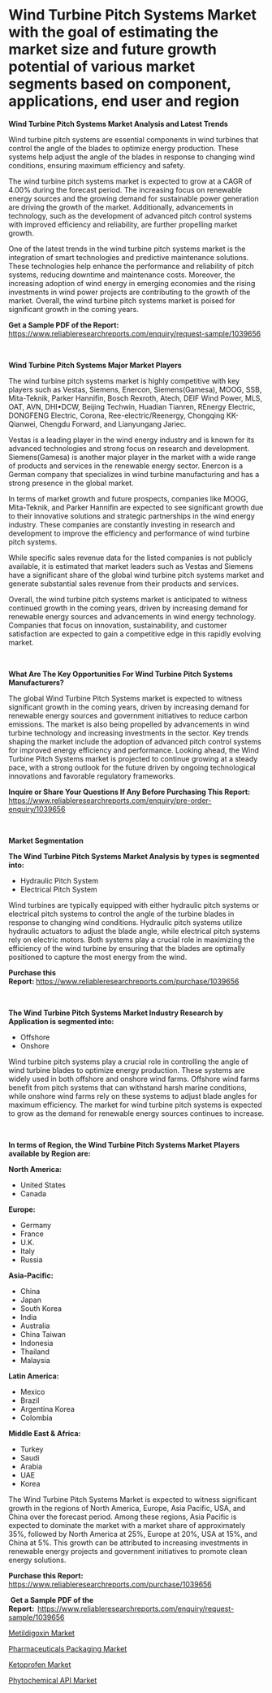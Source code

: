 <p><h1>Wind Turbine Pitch Systems Market with the goal of estimating the market size and future growth potential of various market segments based on component, applications, end user and region</h1></p><p><strong>Wind Turbine Pitch Systems Market Analysis and Latest Trends</strong></p>
<p><p>Wind turbine pitch systems are essential components in wind turbines that control the angle of the blades to optimize energy production. These systems help adjust the angle of the blades in response to changing wind conditions, ensuring maximum efficiency and safety.</p><p>The wind turbine pitch systems market is expected to grow at a CAGR of 4.00% during the forecast period. The increasing focus on renewable energy sources and the growing demand for sustainable power generation are driving the growth of the market. Additionally, advancements in technology, such as the development of advanced pitch control systems with improved efficiency and reliability, are further propelling market growth.</p><p>One of the latest trends in the wind turbine pitch systems market is the integration of smart technologies and predictive maintenance solutions. These technologies help enhance the performance and reliability of pitch systems, reducing downtime and maintenance costs. Moreover, the increasing adoption of wind energy in emerging economies and the rising investments in wind power projects are contributing to the growth of the market. Overall, the wind turbine pitch systems market is poised for significant growth in the coming years.</p></p>
<p><strong>Get a Sample PDF of the Report:&nbsp;</strong> <a href="https://www.reliableresearchreports.com/enquiry/request-sample/1039656">https://www.reliableresearchreports.com/enquiry/request-sample/1039656</a></p>
<p>&nbsp;</p>
<p><strong>Wind Turbine Pitch Systems Major Market Players</strong></p>
<p><p>The wind turbine pitch systems market is highly competitive with key players such as Vestas, Siemens, Enercon, Siemens(Gamesa), MOOG, SSB, Mita-Teknik, Parker Hannifin, Bosch Rexroth, Atech, DEIF Wind Power, MLS, OAT, AVN, DHI•DCW, Beijing Techwin, Huadian Tianren, REnergy Electric, DONGFENG Electric, Corona, Ree-electric/Reenergy, Chongqing KK-Qianwei, Chengdu Forward, and Lianyungang Jariec.</p><p>Vestas is a leading player in the wind energy industry and is known for its advanced technologies and strong focus on research and development. Siemens(Gamesa) is another major player in the market with a wide range of products and services in the renewable energy sector. Enercon is a German company that specializes in wind turbine manufacturing and has a strong presence in the global market.</p><p>In terms of market growth and future prospects, companies like MOOG, Mita-Teknik, and Parker Hannifin are expected to see significant growth due to their innovative solutions and strategic partnerships in the wind energy industry. These companies are constantly investing in research and development to improve the efficiency and performance of wind turbine pitch systems.</p><p>While specific sales revenue data for the listed companies is not publicly available, it is estimated that market leaders such as Vestas and Siemens have a significant share of the global wind turbine pitch systems market and generate substantial sales revenue from their products and services.</p><p>Overall, the wind turbine pitch systems market is anticipated to witness continued growth in the coming years, driven by increasing demand for renewable energy sources and advancements in wind energy technology. Companies that focus on innovation, sustainability, and customer satisfaction are expected to gain a competitive edge in this rapidly evolving market.</p></p>
<p>&nbsp;</p>
<p><strong>What Are The Key Opportunities For Wind Turbine Pitch Systems Manufacturers?</strong></p>
<p><p>The global Wind Turbine Pitch Systems market is expected to witness significant growth in the coming years, driven by increasing demand for renewable energy sources and government initiatives to reduce carbon emissions. The market is also being propelled by advancements in wind turbine technology and increasing investments in the sector. Key trends shaping the market include the adoption of advanced pitch control systems for improved energy efficiency and performance. Looking ahead, the Wind Turbine Pitch Systems market is projected to continue growing at a steady pace, with a strong outlook for the future driven by ongoing technological innovations and favorable regulatory frameworks.</p></p>
<p><strong>Inquire or Share Your Questions If Any Before Purchasing This Report:</strong> <a href="https://www.reliableresearchreports.com/enquiry/pre-order-enquiry/1039656">https://www.reliableresearchreports.com/enquiry/pre-order-enquiry/1039656</a></p>
<p>&nbsp;</p>
<p><strong>Market Segmentation</strong></p>
<p><strong>The Wind Turbine Pitch Systems Market Analysis by types is segmented into:</strong></p>
<p><ul><li>Hydraulic Pitch System</li><li>Electrical Pitch System</li></ul></p>
<p><p>Wind turbines are typically equipped with either hydraulic pitch systems or electrical pitch systems to control the angle of the turbine blades in response to changing wind conditions. Hydraulic pitch systems utilize hydraulic actuators to adjust the blade angle, while electrical pitch systems rely on electric motors. Both systems play a crucial role in maximizing the efficiency of the wind turbine by ensuring that the blades are optimally positioned to capture the most energy from the wind.</p></p>
<p><strong>Purchase this Report:&nbsp;</strong><a href="https://www.reliableresearchreports.com/purchase/1039656">https://www.reliableresearchreports.com/purchase/1039656</a></p>
<p>&nbsp;</p>
<p><strong>The Wind Turbine Pitch Systems Market Industry Research by Application is segmented into:</strong></p>
<p><ul><li>Offshore</li><li>Onshore</li></ul></p>
<p><p>Wind turbine pitch systems play a crucial role in controlling the angle of wind turbine blades to optimize energy production. These systems are widely used in both offshore and onshore wind farms. Offshore wind farms benefit from pitch systems that can withstand harsh marine conditions, while onshore wind farms rely on these systems to adjust blade angles for maximum efficiency. The market for wind turbine pitch systems is expected to grow as the demand for renewable energy sources continues to increase.</p></p>
<p>&nbsp;</p>
<p><strong>In terms of Region, the Wind Turbine Pitch Systems Market Players available by Region are:</strong></p>
<p>
    <p> <strong> North America: </strong>
        <ul>
            <li>United States</li>
            <li>Canada</li>
        </ul>
        </p> 
    <p> <strong> Europe: </strong>
        <ul>
            <li>Germany</li>
            <li>France</li>
            <li>U.K.</li>
            <li>Italy</li>
            <li>Russia</li>
        </ul>
        </p> 
    <p> <strong> Asia-Pacific: </strong>
        <ul>
            <li>China</li>
            <li>Japan</li>
            <li>South Korea</li>
            <li>India</li>
            <li>Australia</li>
            <li>China Taiwan</li>
            <li>Indonesia</li>
            <li>Thailand</li>
            <li>Malaysia</li>
        </ul>
        </p> 
    <p> <strong> Latin America: </strong>
        <ul>
            <li>Mexico</li>
            <li>Brazil</li>
            <li>Argentina Korea</li>
            <li>Colombia</li>
        </ul>
        </p> 
    <p> <strong> Middle East & Africa: </strong>
        <ul>
            <li>Turkey</li>
            <li>Saudi</li>
            <li>Arabia</li>
            <li>UAE</li>
            <li>Korea</li>
        </ul>
    </p>
    </p>
<p><p>The Wind Turbine Pitch Systems Market is expected to witness significant growth in the regions of North America, Europe, Asia Pacific, USA, and China over the forecast period. Among these regions, Asia Pacific is expected to dominate the market with a market share of approximately 35%, followed by North America at 25%, Europe at 20%, USA at 15%, and China at 5%. This growth can be attributed to increasing investments in renewable energy projects and government initiatives to promote clean energy solutions.</p></p>
<p><strong>Purchase this Report: </strong><a href="https://www.reliableresearchreports.com/purchase/1039656">https://www.reliableresearchreports.com/purchase/1039656</a></p>
<p>&nbsp;<strong>Get a Sample PDF of the Report:&nbsp;&nbsp;</strong><a href="https://www.reliableresearchreports.com/enquiry/request-sample/1039656">https://www.reliableresearchreports.com/enquiry/request-sample/1039656</a></p>
<p><strong></strong></p>
<p><p><a href="https://issuu.com/reportprime-2/docs/metildigoxin-market-size-2030.pptx">Metildigoxin Market</a></p><p><a href="https://github.com/gamblestampleyjenny50m5sl6/Market-Research-Report-List-1/blob/main/pharmaceuticals-packaging-market.md">Pharmaceuticals Packaging Market</a></p><p><a href="https://github.com/wwwkeltoum/Market-Research-Report-List-2/blob/main/ketoprofen-market.md">Ketoprofen Market</a></p><p><a href="https://issuu.com/reportprime-2/docs/phytochemical-api-market-size-2030.pptx">Phytochemical API Market</a></p></p>